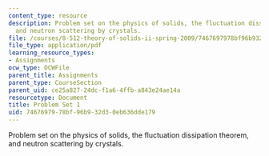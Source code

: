 ```yaml
---
content_type: resource
description: Problem set on the physics of solids, the fluctuation dissipation theorem,
  and neutron scattering by crystals.
file: /courses/8-512-theory-of-solids-ii-spring-2009/7467697978bf96b932d30eb636dde179_MIT8_512s09_pset011.pdf
file_type: application/pdf
learning_resource_types:
- Assignments
ocw_type: OCWFile
parent_title: Assignments
parent_type: CourseSection
parent_uid: ce25a827-24dc-f1a6-4ffb-a843e24ae14a
resourcetype: Document
title: Problem Set 1
uid: 74676979-78bf-96b9-32d3-0eb636dde179
---
```

Problem set on the physics of solids, the fluctuation dissipation theorem, and neutron scattering by crystals.

